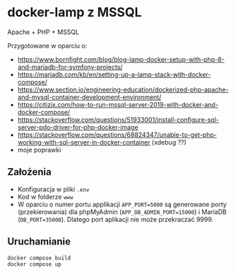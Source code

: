 # docker-lamp z MSSQL

Apache + PHP + MSSQL

Przygotowane w oparciu o:

- https://www.bornfight.com/blog/blog-lamp-docker-setup-with-php-8-and-mariadb-for-symfony-projects/
- https://mariadb.com/kb/en/setting-up-a-lamp-stack-with-docker-compose/
- https://www.section.io/engineering-education/dockerized-php-apache-and-mysql-container-development-environment/
- https://citizix.com/how-to-run-mssql-server-2019-with-docker-and-docker-compose/
- https://stackoverflow.com/questions/51933001/install-configure-sql-server-pdo-driver-for-php-docker-image
- https://stackoverflow.com/questions/68824347/unable-to-get-php-working-with-sql-server-in-docker-container (xdebug ??)
- moje poprawki

## Założenia

- Konfiguracja w pliki `.env`
- Kod w folderze `www`
- W oparciu o numer portu applikacji `APP_PORT=5000` są generowane porty (przekierowania) dla phpMyAdmin (`APP_DB_ADMIN_PORT=15000`) i MariaDB (`DB_PORT=35000`). Dlatego port aplikacji nie może przekraczać 9999.

## Uruchamianie

```
docker compose build
docker compose up
```
